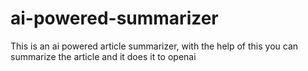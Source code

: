 # ai-powered-summarizer
This is an ai powered article summarizer, with the help of this you can summarize the article and it does it to openai
